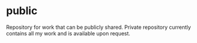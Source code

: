 # public
Repository for work that can be publicly shared. Private repository currently contains all my work and is available upon request.
